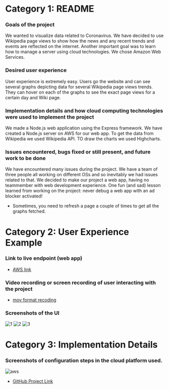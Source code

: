 
# Category 1: README
### Goals of the project
We wanted to visualize data related to Coronavirus. We have decided to use Wikipedia page views to show how the news and any recent trends and events are reflected on the internet. Another important goal was to learn how to manage a server using cloud technologies. We chose Amazon Web Services.
    
### Desired user experience
User experience is extremely easy. Users go the website and can see several graphs depicting data for several Wikipedia page views trends. They can hover on each of the graphs to see the exact page views for a certain day and Wiki page.
    
### Implementation details and how cloud computing technologies were used to implement the project
We made a Node.js web application using the Express framework.
We have created a Node.js server on AWS for our web app.
To get the data from Wikipedia we used Wikipedia API.
TO draw the charts we used Highcharts.
    
### Issues encountered, bugs fixed or still present, and future work to be done
We have encountered many issues during the project. We have a team of three people all working on different OSs and so inevitably we had issues related to that. We decided to make our project a web app, having no teammember with web development experience. One fun (and sad) lesson learned from working on the project: never debug a web app with an ad blocker activated!
* Sometimes, you need to refresh a page a couple of times to get all the graphs fetched.

# Category 2: User Experience Example
### Link to live endpoint (web app)
* [AWS link](http://ec2-18-219-148-210.us-east-2.compute.amazonaws.com:3002/)
### Video recording or screen recording of user interacting with the project
* [mov format recoding](https://drive.google.com/file/d/12W9aueYeDoyjr121Hc-2XNFh2Gxk9s3o/view)
### Screenshots of the UI
![1](https://user-images.githubusercontent.com/43226922/79698650-1da31900-823f-11ea-80dc-357b46ead524.png)
![2](https://user-images.githubusercontent.com/43226922/79698649-1da31900-823f-11ea-9cc2-afe5d0d5304f.png)
![3](https://user-images.githubusercontent.com/43226922/79698648-1d0a8280-823f-11ea-9a33-881ea65258cb.png)

# Category 3: Implementation Details
### Screenshots of configuration steps in the cloud platform used.
![aws](https://user-images.githubusercontent.com/43226922/79698875-b71efa80-8240-11ea-901d-b2c740b8ee3b.png)

* [GitHub Project Link](https://github.com/dariavoblikova/HACKit)
